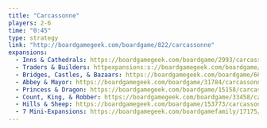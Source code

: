 ```yaml
---
title: "Carcassonne"
players: 2-6
time: "0:45"
type: strategy
link: "http://boardgamegeek.com/boardgame/822/carcassonne"
expansions:
  - Inns & Cathedrals: https://boardgamegeek.com/boardgame/2993/carcassonne-expansion-1-inns-cathedrals
  - Traders & Builders: httpexpansions:s://boardgamegeek.com/boardgame/5405/carcassonne-expansion-2-traders-builders
  - Bridges, Castles, & Bazaars: https://boardgamegeek.com/boardgame/66646/carcassonne-expansion-8-bridges-castles-and-bazaar
  - Abbey & Mayor: https://boardgamegeek.com/boardgame/31784/carcassonne-expansion-5-abbey-mayor
  - Princess & Dragon: https://boardgamegeek.com/boardgame/15158/carcassonne-expansion-3-princess-dragon
  - Count, King, & Robber: https://boardgamegeek.com/boardgame/33458/carcassonne-expansion-6-count-king-robber
  - Hills & Sheep: https://boardgamegeek.com/boardgame/153773/carcassonne-expansion-9-hills-sheep
  - 7 Mini-Expansions: https://boardgamegeek.com/boardgamefamily/17175/series-carcassonne-minis
---
```

